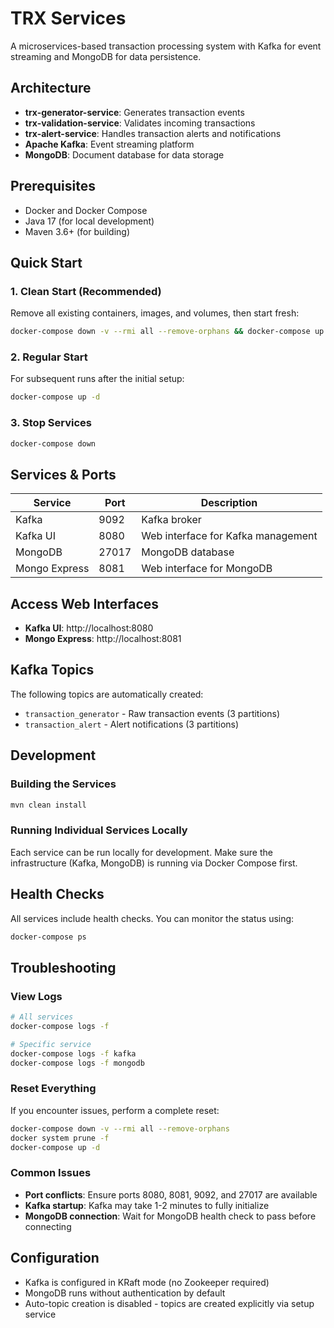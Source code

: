 # TRX Services

A microservices-based transaction processing system with Kafka for event streaming and MongoDB for data persistence.

## Architecture

- **trx-generator-service**: Generates transaction events
- **trx-validation-service**: Validates incoming transactions
- **trx-alert-service**: Handles transaction alerts and notifications
- **Apache Kafka**: Event streaming platform
- **MongoDB**: Document database for data storage

## Prerequisites

- Docker and Docker Compose
- Java 17 (for local development)
- Maven 3.6+ (for building)

## Quick Start

### 1. Clean Start (Recommended)

Remove all existing containers, images, and volumes, then start fresh:

```bash
docker-compose down -v --rmi all --remove-orphans && docker-compose up -d
```

### 2. Regular Start

For subsequent runs after the initial setup:

```bash
docker-compose up -d
```

### 3. Stop Services

```bash
docker-compose down
```

## Services & Ports

| Service | Port | Description |
|---------|------|-------------|
| Kafka | 9092 | Kafka broker |
| Kafka UI | 8080 | Web interface for Kafka management |
| MongoDB | 27017 | MongoDB database |
| Mongo Express | 8081 | Web interface for MongoDB |

## Access Web Interfaces

- **Kafka UI**: http://localhost:8080
- **Mongo Express**: http://localhost:8081

## Kafka Topics

The following topics are automatically created:

- `transaction_generator` - Raw transaction events (3 partitions)
- `transaction_alert` - Alert notifications (3 partitions)

## Development

### Building the Services

```bash
mvn clean install
```

### Running Individual Services Locally

Each service can be run locally for development. Make sure the infrastructure (Kafka, MongoDB) is running via Docker Compose first.

## Health Checks

All services include health checks. You can monitor the status using:

```bash
docker-compose ps
```

## Troubleshooting

### View Logs

```bash
# All services
docker-compose logs -f

# Specific service
docker-compose logs -f kafka
docker-compose logs -f mongodb
```

### Reset Everything

If you encounter issues, perform a complete reset:

```bash
docker-compose down -v --rmi all --remove-orphans
docker system prune -f
docker-compose up -d
```

### Common Issues

- **Port conflicts**: Ensure ports 8080, 8081, 9092, and 27017 are available
- **Kafka startup**: Kafka may take 1-2 minutes to fully initialize
- **MongoDB connection**: Wait for MongoDB health check to pass before connecting

## Configuration

- Kafka is configured in KRaft mode (no Zookeeper required)
- MongoDB runs without authentication by default
- Auto-topic creation is disabled - topics are created explicitly via setup service